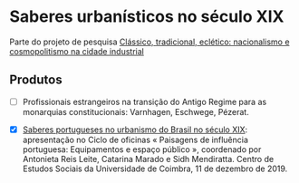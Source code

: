 # Saberes urbanísticos no século XIX #

Parte do projeto de pesquisa [Clássico, tradicional,
eclético: nacionalismo e cosmopolitismo na cidade
industrial](https://github.com/dmcpatrimonio/arqtrad)

## Produtos  ##

- [ ] Profissionais estrangeiros na transição do Antigo Regime para as
  monarquias constitucionais: Varnhagen, Eschwege, Pézerat.

- [X] [Saberes portugueses no urbanismo do Brasil no século
  XIX](pip19.html): apresentação no
  Ciclo de oficinas « Paisagens de influência portuguesa:
  Equipamentos e espaço público », coordenado por Antonieta
  Reis Leite, Catarina Marado e Sidh Mendiratta. Centro de
  Estudos Sociais da Universidade de Coimbra, 11 de dezembro
  de 2019.
